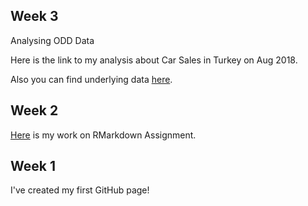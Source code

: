 ## Week 3 

Analysing ODD Data

Here is the link to my analysis about Car Sales in Turkey on Aug 2018.

Also you can find underlying data [here](https://github.com/MEF-BDA503/pj18-orkunberkyuzbasioglu/raw/master/odd_retail_sales_2018_08.xlsx).

## Week 2

 [Here](Assignment1.html) is my work on RMarkdown Assignment.

## Week 1

 I've created my first GitHub page!
